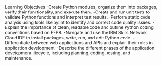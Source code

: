 Learning Objectives
-Create Python modules, organize them into packages, verify their functionality, and execute them.
-Create and run unit tests to validate Python functions and interpret test results.
-Perform static code analysis using tools like pylint to identify and correct code quality issues.
-Explain the importance of clean, readable code and outline Python coding conventions based on PEP8.
-Navigate and use the IBM Skills Network Cloud IDE to install packages, write, run, and edit Python code.
-Differentiate between web applications and APIs and explain their roles in application development.
-Describe the different phases of the application development lifecycle, including planning, coding, testing, and maintenance.
